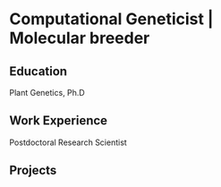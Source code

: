 # Computational Geneticist | Molecular breeder

## Education
Plant Genetics, Ph.D

## Work Experience
Postdoctoral Research Scientist

## Projects

